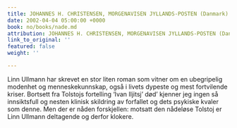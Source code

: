 ```yaml
---
title: JOHANNES H. CHRISTENSEN, MORGENAVISEN JYLLANDS-POSTEN (Danmark) on Nade
date: 2002-04-04 05:00:00 +0000
book: no/books/nade.md
attribution: JOHANNES H. CHRISTENSEN, MORGENAVISEN JYLLANDS-POSTEN (Danmark)
link_to_original: ''
featured: false
weight: ''

---
```

Linn Ullmann har skrevet en stor liten roman som vitner om en ubegripelig modenhet og menneskekunnskap, også i livets dypeste og mest fortvilende kriser. Bortsett fra Tolstojs fortelling ‘Ivan Iljitsj’ død’ kjenner jeg ingen så innsiktsfull og nesten klinisk skildring av forfallet og dets psykiske kvaler som denne. Men der er nåden forskjellen: motsatt den nådeløse Tolstoj er Linn Ullmann deltagende og derfor klokere.